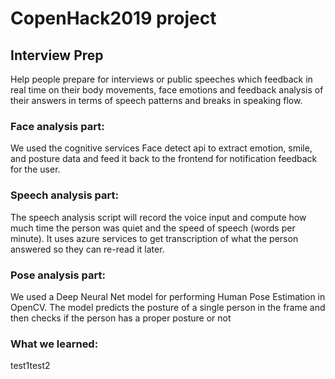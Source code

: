 # CopenHack2019 project 

## Interview Prep

Help people prepare for interviews or public speeches which feedback in real time on their body movements, face emotions and feedback analysis of their answers in terms of speech patterns and breaks in speaking flow.

### Face analysis part: 
We used the cognitive services Face detect api to extract emotion, smile, and posture data and feed it back to the frontend for notification feedback for the user.

### Speech analysis part:
The speech analysis  script will record the voice input and compute how much time the person was quiet and the speed of speech (words per minute). It uses azure services to get transcription of what the person answered so they can re-read it later.

### Pose analysis part:
We used a Deep Neural Net model for performing Human Pose Estimation in OpenCV. The model predicts the posture of a single person in the frame and then checks if the person has a proper posture or not

### What we learned:
test1test2
